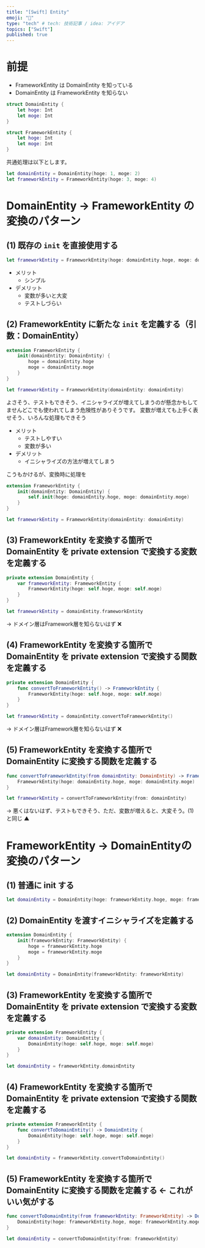```yaml
---
title: "[Swift] Entity"
emoji: "🌾"
type: "tech" # tech: 技術記事 / idea: アイデア
topics: ["Swift"]
published: true
---
```


# 前提

- FrameworkEntity は DomainEntity を知っている
- DomainEntity は FrameworkEntity を知らない

```swift
struct DomainEntity {
    let hoge: Int
    let moge: Int
}

struct FrameworkEntity {
    let hoge: Int
    let moge: Int
}
```

共通処理は以下とします。

```swift
let domainEntity = DomainEntity(hoge: 1, moge: 2)
let frameworkEntity = FrameworkEntity(hoge: 3, moge: 4)
```

# DomainEntity -> FrameworkEntity の変換のパターン

## (1) 既存の `init` を直接使用する

```swift
let frameworkEntity = FrameworkEntity(hoge: domainEntity.hoge, moge: domainEntity.moge)
```

- メリット
  - シンプル
- デメリット
  - 変数が多いと大変
  - テストしづらい

## (2) FrameworkEntity に新たな `init` を定義する（引数：DomainEntity）

```swift
extension FrameworkEntity {
    init(domainEntity: DomainEntity) {
        hoge = domainEntity.hoge
        moge = domainEntity.moge
    }
}

let frameworkEntity = FrameworkEntity(domainEntity: domainEntity)
```

よさそう、テストもできそう、イニシャライズが増えてしまうのが懸念かもしてませんどこでも使われてしまう危険性がありそうです。
変数が増えても上手く表せそう、いろんな処理もできそう

- メリット
  - テストしやすい
  - 変数が多い
- デメリット
  - イニシャライズの方法が増えてしまう

こうもかけるが、変換時に処理を

```swift
extension FrameworkEntity {
    init(domainEntity: DomainEntity) {
        self.init(hoge: domainEntity.hoge, moge: domainEntity.moge)
    }
}

let frameworkEntity = FrameworkEntity(domainEntity: domainEntity)
```

## (3) FrameworkEntity を変換する箇所で DomainEntity を private extension で変換する変数を定義する

```swift
private extension DomainEntity {
    var frameworkEntity: FrameworkEntity {
        FrameworkEntity(hoge: self.hoge, moge: self.moge)
    }
}

let frameworkEntity = domainEntity.frameworkEntity
```

→ ドメイン層はFramework層を知らないはず ❌

## (4) FrameworkEntity を変換する箇所で DomainEntity を private extension で変換する関数を定義する

```swift
private extension DomainEntity {
    func convertToFrameworkEntity() -> FrameworkEntity {
        FrameworkEntity(hoge: self.hoge, moge: self.moge)
    }
}

let frameworkEntity = domainEntity.convertToFrameworkEntity()
```

→ ドメイン層はFramework層を知らないはず ❌

## (5) FrameworkEntity を変換する箇所で DomainEntity に変換する関数を定義する

```swift
func convertToFrameworkEntity(from domainEntity: DomainEntity) -> FrameworkEntity {
    FrameworkEntity(hoge: domainEntity.hoge, moge: domainEntity.moge)
}

let frameworkEntity = convertToFrameworkEntity(from: domainEntity)
```

→ 悪くはないはず、テストもできそう、ただ、変数が増えると、大変そう。(1) と同じ ▲

# FrameworkEntity -> DomainEntityの変換のパターン

## (1) 普通に init する

```swift
let domainEntity = DomainEntity(hoge: frameworkEntity.hoge, moge: frameworkEntity.moge)
```

## (2) DomainEntity を渡すイニシャライズを定義する

```swift
extension DomainEntity {
    init(frameworkEntity: FrameworkEntity) {
        hoge = frameworkEntity.hoge
        moge = frameworkEntity.moge
    }
}

let domainEntity = DomainEntity(frameworkEntity: frameworkEntity)
```

## (3) FrameworkEntity を変換する箇所で DomainEntity を private extension で変換する変数を定義する

```swift
private extension FrameworkEntity {
    var domainEntity: DomainEntity {
        DomainEntity(hoge: self.hoge, moge: self.moge)
    }
}

let domainEntity = frameworkEntity.domainEntity
```

## (4) FrameworkEntity を変換する箇所で DomainEntity を private extension で変換する関数を定義する

```swift
private extension FrameworkEntity {
    func convertToDomainEntity() -> DomainEntity {
        DomainEntity(hoge: self.hoge, moge: self.moge)
    }
}

let domainEntity = frameworkEntity.convertToDomainEntity()
```

## (5) FrameworkEntity を変換する箇所で DomainEntity に変換する関数を定義する ← これがいい気がする

```swift
func convertToDomainEntity(from frameworkEntity: FrameworkEntity) -> DomainEntity {
    DomainEntity(hoge: frameworkEntity.hoge, moge: frameworkEntity.moge)
}

let domainEntity = convertToDomainEntity(from: frameworkEntity)
```